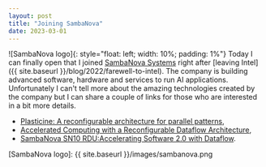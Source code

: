```yaml
---
layout: post
title: "Joining SambaNova"
date: 2023-03-01
---
```


![SambaNova logo]{: style="float: left; width: 10%; padding: 1%"} Today I can finally open that I joined [SambaNova Systems](https://sambanova.ai/) right after [leaving Intel]({{ site.baseurl }}/blog/2022/farewell-to-intel). The company is building advanced software, hardware and services to run AI applications. Unfortunately I can't tell more about the amazing technologies created by the company but I can share a couple of links for those who are interested in a bit more details.

* [Plasticine: A reconfigurable architecture for parallel patterns](https://ieeexplore.ieee.org/document/8192487),
* [Accelerated Computing with a Reconfigurable Dataflow Architecture](https://sambanova.ai/wp-content/uploads/2021/04/SambaNova_Accelerated-Computing-with-a-Reconfigurable-Dataflow-Architecture_Whitepaper_English.pdf),
* [SambaNova SN10 RDU:Accelerating Software 2.0 with Dataflow](https://ieeexplore.ieee.org/document/9567250).

[SambaNova logo]: {{ site.baseurl }}/images/sambanova.png
